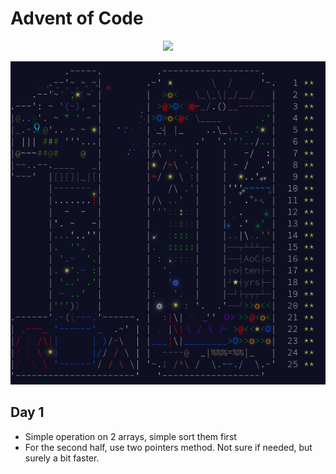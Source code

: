 # Advent of Code

<div align="center">
    <img src="https://img.shields.io/badge/Stars%20⭐-2/50-yellow">
</div>

![aoc2024](aoc2024.png)

## Day 1

- Simple operation on 2 arrays, simple sort them first
- For the second half, use two pointers method. Not sure if needed, but surely a bit faster.
